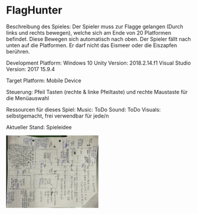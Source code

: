 # FlagHunter
Beschreibung des Spieles: Der Spieler muss zur Flagge gelangen (Durch links und rechts bewegen), welche sich am Ende von 20 Platformen befindet. Diese Bewegen sich automatisch nach oben. Der Spieler fällt nach unten auf die Platformen. Er darf nicht das Eismeer oder die Eiszapfen berühren. 

Development Platform: Windows 10 Unity Version: 2018.2.14.f1 Visual Studio Version: 2017 15.9.4

Target Platform: Mobile Device

Steuerung: Pfeil Tasten (rechte & linke Pfeiltaste) und rechte Maustaste für die Menüauswahl

Ressourcen für dieses Spiel: Music: ToDo Sound: ToDo Visuals: selbstgemacht, frei verwendbar für jede/n

Aktueller Stand: Spieleidee
<div>
<img src= "./Screenshots/concept_correct.jpg" width="250">
</div>